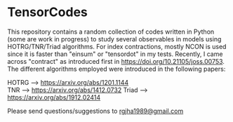 # TensorCodes
This repository contains a random collection of codes written in Python (some are work in progress) to study several
observables in models using HOTRG/TNR/Triad algorithms. For index contractions, mostly NCON is used
since it is faster than "einsum" or "tensordot" in my tests. Recently, I came across "contract"
as introduced first in https://doi.org/10.21105/joss.00753. The different algorithms employed 
were introduced in the following papers: 

HOTRG --> https://arxiv.org/abs/1201.1144  
TNR --> https://arxiv.org/abs/1412.0732
Triad --> https://arxiv.org/abs/1912.02414

Please send questions/suggestions to rgjha1989@gmail.com 
